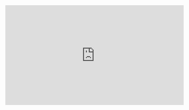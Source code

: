 <!--<iframe width="560" height="315" src="https://www.youtube.com/embed/ZEhKRjrar6I?rel=0" frameborder="0" allowfullscreen></iframe>-->

<iframe width="560" height="315" src="https://www.youtube.com/embed/ey_Cs6i0Q-s?rel=0" frameborder="0" allow="autoplay; encrypted-media" allowfullscreen></iframe>

